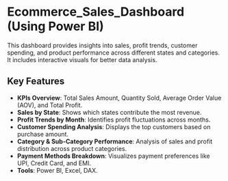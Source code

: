 # Ecommerce_Sales_Dashboard (Using Power BI)
This dashboard provides insights into sales, profit trends, customer spending, and product performance across different states and categories. It includes interactive visuals for better data analysis. 

## Key Features

- **KPIs Overview**: Total Sales Amount, Quantity Sold, Average Order Value (AOV), and Total Profit.
- **Sales by State**: Shows which states contribute the most revenue.
- **Profit Trends by Month**: Identifies profit fluctuations across months.
- **Customer Spending Analysis**: Displays the top customers based on purchase amount.
- **Category & Sub-Category Performance**: Analysis of sales and profit distribution across product categories.
- **Payment Methods Breakdown**: Visualizes payment preferences like UPI, Credit Card, and EMI.
- **Tools**: Power BI, Excel, DAX.

